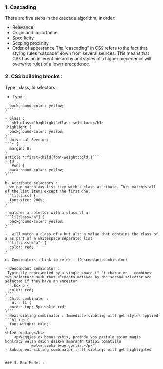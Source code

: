 ###	1. Cascading
There are five steps in the cascade algorithm, in order:
- Relevance
- Origin and importance
- Specificity
- Scoping proximity
- Order of appearance
	The “cascading” in CSS refers to the fact that styling rules “cascade” down from several sources. This means that CSS has an inherent hierarchy and styles of a higher precedence will overwrite rules of a lower precedence.

###	2. CSS building blocks :
Type , class, Id selectors : 
- Type : 
```span {
  background-color: yellow;
}```

- Class :  
```<h1 class="highlight">Class selectors</h1>
.highlight {
  background-color: yellow;
}``
- Universal Seector: 
```* {
  margin: 0;
}
article *:first-child{font-weight:bold;}```
- Id : 
```#one {
  background-color: yellow;
}```

b. Attribute selectors :
- we can match any list item with a class attribute. This matches all of the list items except the first one.
```li[class] {
  font-size: 200%;
}```

- matches a selector with a class of a 
```li[class="a"] {
  background-color: yellow;
}```

-  will match a class of a but also a value that contains the class of a as part of a whitespace-separated list
```li[class~="a"] {
  color: red;
}```
			
c. Combinators : Link to refer : (Descendant combinator)
		
- Descendant combinator : 
 Typically represented by a single space (" ") character — combines two selectors such that elements matched by the second selector are selected if they have an ancestor
```.box p {
  color: red;
}```
- Child combinator : 
```ul > li {
  border-top: 5px solid red;
}```
- Next-sibling combinator : Immediate sibbling will get styles applied
```h1 + p {
  font-weight: bold;
}
<h1>A heading</h1>
    <p>Veggies es bonus vobis, proinde vos postulo essum magis kohlrabi welsh onion daikon amaranth tatsoi tomatillo
            melon azuki bean garlic.</p>```
- Subsequent-sibling combinator : all siblings will get highlighted 
			
			
###	3. Box Model :
		
			
			
